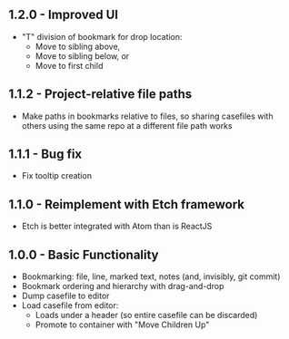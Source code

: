 ## 1.2.0 - Improved UI
* "T" division of bookmark for drop location:
  * Move to sibling above,
  * Move to sibling below, or
  * Move to first child

## 1.1.2 - Project-relative file paths
* Make paths in bookmarks relative to files, so sharing casefiles with others
  using the same repo at a different file path works

## 1.1.1 - Bug fix
* Fix tooltip creation

## 1.1.0 - Reimplement with Etch framework
* Etch is better integrated with Atom than is ReactJS

## 1.0.0 - Basic Functionality
* Bookmarking: file, line, marked text, notes (and, invisibly, git commit)
* Bookmark ordering and hierarchy with drag-and-drop
* Dump casefile to editor
* Load casefile from editor:
  * Loads under a header (so entire casefile can be discarded)
  * Promote to container with "Move Children Up"
